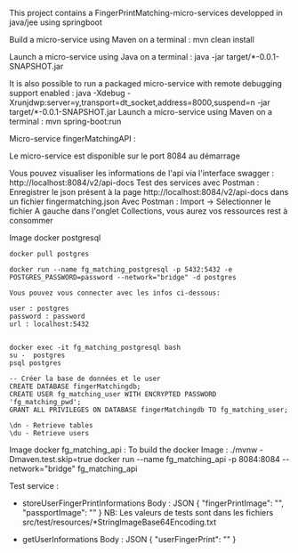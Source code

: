 This project contains a FingerPrintMatching-micro-services developped in java/jee using springboot

Build a micro-service using Maven on a terminal : mvn clean install

Launch a micro-service using Java on a terminal : java -jar target/\*-0.0.1-SNAPSHOT.jar

It is also possible to run a packaged micro-service with remote debugging support enabled :
java -Xdebug -Xrunjdwp:server=y,transport=dt_socket,address=8000,suspend=n -jar target/\*-0.0.1-SNAPSHOT.jar
Launch a micro-service using Maven on a terminal : mvn spring-boot:run

Micro-service fingerMatchingAPI :

Le micro-service est disponible sur le port 8084 au démarrage

Vous pouvez visualiser les informations de l'api via l'interface swagger :
http://localhost:8084/v2/api-docs
Test des services avec Postman :
Enregistrer le json présent à la page http://localhost:8084/v2/api-docs dans un fichier
fingermatching.json
Avec Postman : Import -> Sélectionner le fichier
A gauche dans l'onglet Collections, vous aurez vos ressources rest à consommer

Image docker postgresql

    docker pull postgres

	docker run --name fg_matching_postgresql -p 5432:5432 -e POSTGRES_PASSWORD=password --network="bridge" -d postgres

    Vous pouvez vous connecter avec les infos ci-dessous:

	user : postgres
	password : password
	url : localhost:5432
	
	
	docker exec -it fg_matching_postgresql bash 
    su -  postgres
    psql postgres

	-- Créer la base de données et le user
	CREATE DATABASE fingerMatchingdb;
	CREATE USER fg_matching_user WITH ENCRYPTED PASSWORD 'fg_matching_pwd';
	GRANT ALL PRIVILEGES ON DATABASE fingerMatchingdb TO fg_matching_user;
	
	\dn - Retrieve tables
	\du - Retrieve users
	
	
	

Image docker fg_matching_api :
	To build the docker Image : ./mvnw -Dmaven.test.skip=true
	docker run --name fg_matching_api -p 8084:8084 --network="bridge" fg_matching_api

Test service :

- storeUserFingerPrintInformations
  Body : JSON
  {
  "fingerPrintImage": "",
  "passportImage": ""
  }
  NB: Les valeurs de tests sont dans les fichiers src/test/resources/\*StringImageBase64Encoding.txt
  
  
- getUserInformations
  Body : JSON
  {
  "userFingerPrint": ""
  } 
